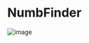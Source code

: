 # NumbFinder

![image](https://user-images.githubusercontent.com/66779630/193050858-bdb52373-1b2d-452f-8fda-f03228a77838.png)
